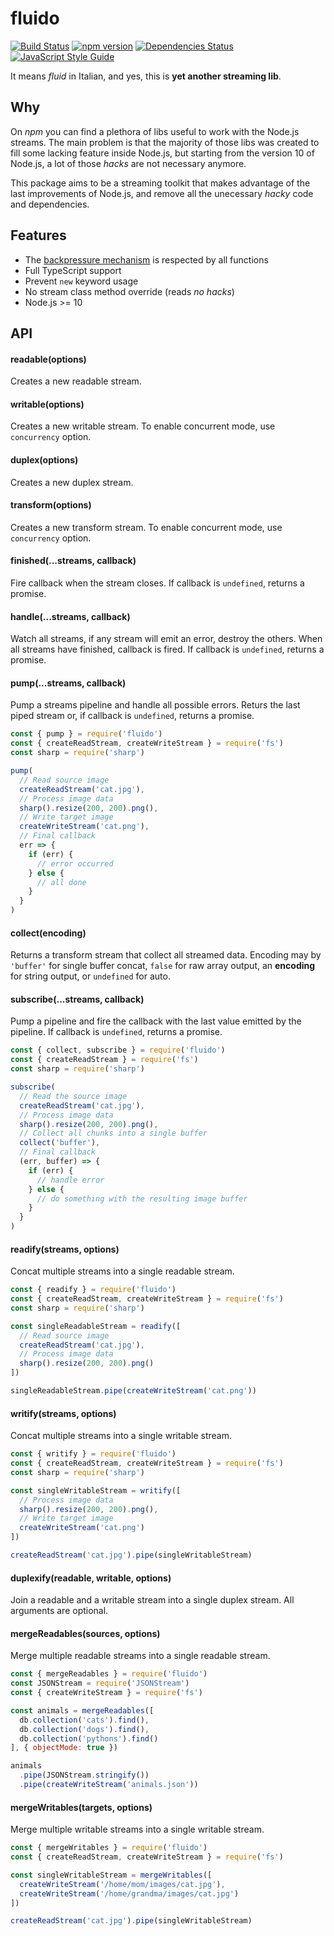 # fluido

[![Build Status](https://travis-ci.com/greguz/fluido.svg?branch=master)](https://travis-ci.com/greguz/fluido) [![npm version](https://badge.fury.io/js/fluido.svg)](https://badge.fury.io/js/fluido) [![Dependencies Status](https://david-dm.org/greguz/fluido.svg)](https://david-dm.org/greguz/fluido.svg) [![JavaScript Style Guide](https://img.shields.io/badge/code_style-standard-brightgreen.svg)](https://standardjs.com)

It means _fluid_ in Italian, and yes, this is **yet another streaming lib**.

## Why

On _npm_ you can find a plethora of libs useful to work with the Node.js streams.
The main problem is that the majority of those libs was created to fill some
lacking feature inside Node.js, but starting from the version 10 of Node.js,
a lot of those _hacks_ are not necessary anymore.

This package aims to be a streaming toolkit that makes advantage of
the last improvements of Node.js, and remove all the unecessary
_hacky_ code and dependencies.

## Features

- The [backpressure mechanism](https://nodejs.org/en/docs/guides/backpressuring-in-streams/) is respected by all functions
- Full TypeScript support
- Prevent `new` keyword usage
- No stream class method override (reads *no hacks*)
- Node.js >= 10

## API

#### readable(options)

Creates a new readable stream.

#### writable(options)

Creates a new writable stream. To enable concurrent mode, use `concurrency` option.

#### duplex(options)

Creates a new duplex stream.

#### transform(options)

Creates a new transform stream. To enable concurrent mode, use `concurrency` option.

#### finished(...streams, callback)

Fire callback when the stream closes.
If callback is `undefined`, returns a promise.

#### handle(...streams, callback)

Watch all streams, if any stream will emit an error, destroy the others.
When all streams have finished, callback is fired.
If callback is `undefined`, returns a promise.

#### pump(...streams, callback)

Pump a streams pipeline and handle all possible errors.
Returs the last piped stream or, if callback is `undefined`,
returns a promise.

```javascript
const { pump } = require('fluido')
const { createReadStream, createWriteStream } = require('fs')
const sharp = require('sharp')

pump(
  // Read source image
  createReadStream('cat.jpg'),
  // Process image data
  sharp().resize(200, 200).png(),
  // Write target image
  createWriteStream('cat.png'),
  // Final callback
  err => {
    if (err) {
      // error occurred
    } else {
      // all done
    }
  }
)
```

#### collect(encoding)

Returns a transform stream that collect all streamed data.
Encoding may by `'buffer'` for single buffer concat, `false` for raw array output, an **encoding** for string output, or `undefined` for auto.

#### subscribe(...streams, callback)

Pump a pipeline and fire the callback with the last value emitted by the pipeline.
If callback is `undefined`, returns a promise.

```javascript
const { collect, subscribe } = require('fluido')
const { createReadStream } = require('fs')
const sharp = require('sharp')

subscribe(
  // Read the source image
  createReadStream('cat.jpg'),
  // Process image data
  sharp().resize(200, 200).png(),
  // Collect all chunks into a single buffer
  collect('buffer'),
  // Final callback
  (err, buffer) => {
    if (err) {
      // handle error
    } else {
      // do something with the resulting image buffer
    }
  }
)
```

#### readify(streams, options)

Concat multiple streams into a single readable stream.

```javascript
const { readify } = require('fluido')
const { createReadStream, createWriteStream } = require('fs')
const sharp = require('sharp')

const singleReadableStream = readify([
  // Read source image
  createReadStream('cat.jpg'),
  // Process image data
  sharp().resize(200, 200).png()
])

singleReadableStream.pipe(createWriteStream('cat.png'))
```

#### writify(streams, options)

Concat multiple streams into a single writable stream.

```javascript
const { writify } = require('fluido')
const { createReadStream, createWriteStream } = require('fs')
const sharp = require('sharp')

const singleWritableStream = writify([
  // Process image data
  sharp().resize(200, 200).png(),
  // Write target image
  createWriteStream('cat.png')
])

createReadStream('cat.jpg').pipe(singleWritableStream)
```

#### duplexify(readable, writable, options)

Join a readable and a writable stream into a single duplex stream.
All arguments are optional.

#### mergeReadables(sources, options)

Merge multiple readable streams into a single readable stream.

```javascript
const { mergeReadables } = require('fluido')
const JSONStream = require('JSONStream')
const { createWriteStream } = require('fs')

const animals = mergeReadables([
  db.collection('cats').find(),
  db.collection('dogs').find(),
  db.collection('pythons').find()
], { objectMode: true })

animals
  .pipe(JSONStream.stringify())
  .pipe(createWriteStream('animals.json'))
```

#### mergeWritables(targets, options)

Merge multiple writable streams into a single writable stream.

```javascript
const { mergeWritables } = require('fluido')
const { createReadStream, createWriteStream } = require('fs')

const singleWritableStream = mergeWritables([
  createWriteStream('/home/mom/images/cat.jpg'),
  createWriteStream('/home/grandma/images/cat.jpg')
])

createReadStream('cat.jpg').pipe(singleWritableStream)
```
